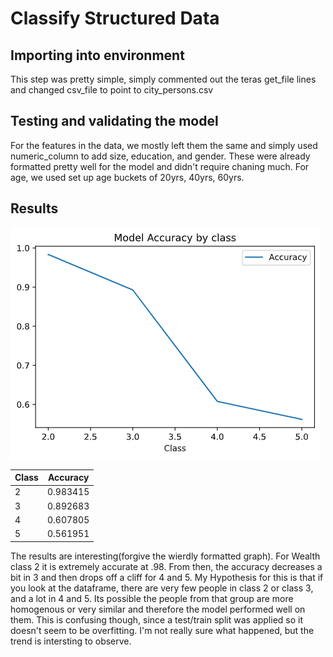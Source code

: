 # Classify Structured Data

## Importing into environment 

This step was pretty simple, simply commented out the teras get_file lines and changed csv_file to point to city_persons.csv

## Testing and validating the model 

For the features in the data, we mostly left them the same and simply used numeric_column to add size, education, and gender. These were already formatted pretty well for the model and didn't require chaning much. For age, we used set up age buckets of 20yrs, 40yrs, 60yrs. 

## Results 

![structured_model](structured_model.png)

| Class | Accuracy |
| ----- | -------- |
| 2     | 0.983415 |
| 3     | 0.892683 |
| 4     | 0.607805 |
| 5     | 0.561951 |



The results are interesting(forgive the wierdly formatted graph). For Wealth class 2 it is extremely accurate at .98. From then, the accuracy decreases a bit in 3 and then drops off a cliff for 4 and 5. My Hypothesis for this is that if you look at the dataframe, there are very few people in class 2 or class 3, and a lot in 4 and 5. Its possible the people from that group are more homogenous or very similar and therefore the model performed well on them. This is confusing though, since a test/train split was applied so it doesn't seem to be overfitting. I'm not really sure what happened, but the trend is intersting to observe. 